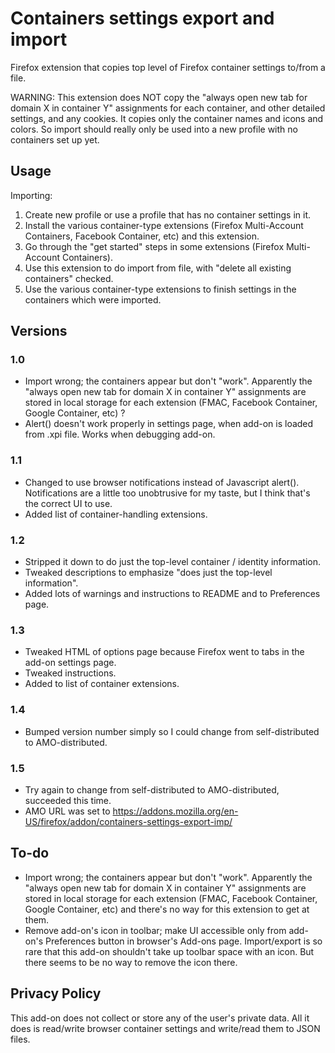 # Containers settings export and import

Firefox extension that copies top level of Firefox container settings to/from a file.

WARNING: This extension does NOT copy the "always open new tab for domain X in container Y" assignments for each container, and other detailed settings, and any cookies.  It copies only the container names and icons and colors.  So import should really only be used into a new profile with no containers set up yet.

## Usage

Importing:

1. Create new profile or use a profile that has no container settings in it.
2. Install the various container-type extensions (Firefox Multi-Account Containers, Facebook Container, etc) and this extension.
3. Go through the "get started" steps in some extensions (Firefox Multi-Account Containers).
4. Use this extension to do import from file, with "delete all existing containers" checked.
5. Use the various container-type extensions to finish settings in the containers which were imported.

## Versions

### 1.0
* Import wrong; the containers appear but don't "work".  Apparently the "always open new tab for domain X in container Y" assignments are stored in local storage for each extension (FMAC, Facebook Container, Google Container, etc) ?
* Alert() doesn't work properly in settings page, when add-on is loaded from .xpi file.  Works when debugging add-on.

### 1.1
* Changed to use browser notifications instead of Javascript alert().  Notifications are a little too unobtrusive for my taste, but I think that's the correct UI to use.
* Added list of container-handling extensions.

### 1.2
* Stripped it down to do just the top-level container / identity information.
* Tweaked descriptions to emphasize "does just the top-level information".
* Added lots of warnings and instructions to README and to Preferences page.

### 1.3
* Tweaked HTML of options page because Firefox went to tabs in the add-on settings page.
* Tweaked instructions.
* Added to list of container extensions.

### 1.4
* Bumped version number simply so I could change from self-distributed to AMO-distributed.

### 1.5
* Try again to change from self-distributed to AMO-distributed, succeeded this time.
* AMO URL was set to https://addons.mozilla.org/en-US/firefox/addon/containers-settings-export-imp/

## To-do
* Import wrong; the containers appear but don't "work".  Apparently the "always open new tab for domain X in container Y" assignments are stored in local storage for each extension (FMAC, Facebook Container, Google Container, etc) and there's no way for this extension to get at them.
* Remove add-on's icon in toolbar; make UI accessible only from add-on's Preferences button in browser's Add-ons page.  Import/export is so rare that this add-on shouldn't take up toolbar space with an icon.  But there seems to be no way to remove the icon there.


## Privacy Policy

This add-on does not collect or store any of the user's private data.  All it does is read/write browser container settings and write/read them to JSON files.
